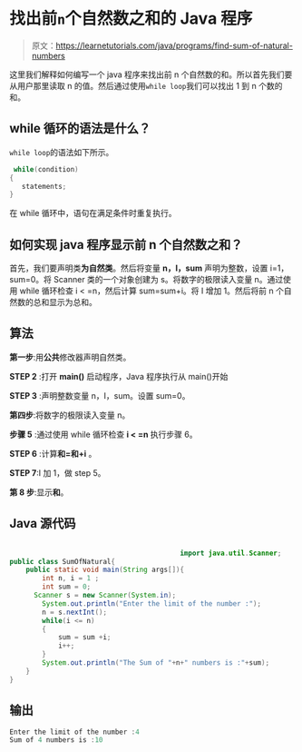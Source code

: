 # 找出前`n`个自然数之和的 Java 程序

> 原文：<https://learnetutorials.com/java/programs/find-sum-of-natural-numbers>

这里我们解释如何编写一个 java 程序来找出前 n 个自然数的和。所以首先我们要从用户那里读取 n 的值。然后通过使用`while loop`我们可以找出 1 到 n 个数的和。

## while 循环的语法是什么？

`while loop`的语法如下所示。

```java
 while(condition)
{
   statements;
} 

```

在 while 循环中，语句在满足条件时重复执行。

## 如何实现 java 程序显示前 n 个自然数之和？

首先，我们要声明类**为自然类**。然后将变量 **n，I，sum** 声明为整数，设置 i=1，sum=0。将 Scanner 类的一个对象创建为 s。将数字的极限读入变量 n。通过使用 while 循环检查 i < =n，然后计算 sum=sum+i。将 I 增加 1。然后将前 n 个自然数的总和显示为总和。

## 算法

**第一步**:用**公共**修改器声明自然类。

**STEP 2** :打开 **main()** 启动程序，Java 程序执行从 main()开始

**STEP 3** :声明整数变量 n，I，sum。设置 sum=0。

**第四步**:将数字的极限读入变量 n。

**步骤 5** :通过使用 while 循环检查 **i < =n** 执行步骤 6。

**STEP 6** :计算**和=和+i** 。

**STEP 7**:I 加 1，做 step 5。

**第 8 步**:显示**和**。

## Java 源代码

```java

                                          import java.util.Scanner;
public class SumOfNatural{
    public static void main(String args[]){
        int n, i = 1 ;
        int sum = 0;
      Scanner s = new Scanner(System.in);
        System.out.println("Enter the limit of the number :");
        n = s.nextInt();
        while(i <= n)
        {
            sum = sum +i;
            i++;
        }
        System.out.println("The Sum of "+n+" numbers is :"+sum);
    } 
}

```

## 输出

```java
Enter the limit of the number :4
Sum of 4 numbers is :10
```